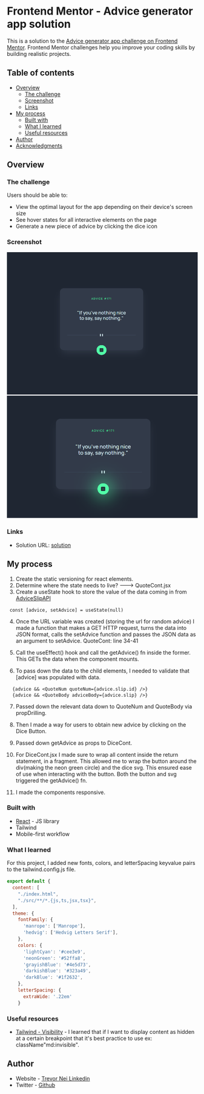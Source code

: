 # Frontend Mentor - Advice generator app solution

This is a solution to the [Advice generator app challenge on Frontend Mentor](https://www.frontendmentor.io/challenges/advice-generator-app-QdUG-13db). Frontend Mentor challenges help you improve your coding skills by building realistic projects.

## Table of contents

- [Overview](#overview)
  - [The challenge](#the-challenge)
  - [Screenshot](#screenshot)
  - [Links](#links)
- [My process](#my-process)
  - [Built with](#built-with)
  - [What I learned](#what-i-learned)
  - [Useful resources](#useful-resources)
- [Author](#author)
- [Acknowledgments](#acknowledgments)


## Overview

### The challenge

Users should be able to:

- View the optimal layout for the app depending on their device's screen size
- See hover states for all interactive elements on the page
- Generate a new piece of advice by clicking the dice icon

### Screenshot

![Initial Render](./src/assets/final-product.png)
![Hover State](./src/assets/hover-state.png)

### Links

- Solution URL: [solution](https://github.com/trevornei/advice-generator-app)

## My process
  1. Create the static versioning for react elements.
  2. Determine where the state needs to live? ---> QuoteCont.jsx
  3. Create a useState hook to store the value of the data coming in from [AdviceSlipAPI](https://api.adviceslip.com/)
  ```
   const [advice, setAdvice] = useState(null)
  ```
  4. Once the URL variable was created (storing the url for random advice) I made a function that makes a GET HTTP request, turns the data into JSON format, calls the setAdvice function and passes the JSON data as an argument to setAdvice. QuoteCont: line 34-41
  5. Call the useEffect() hook and call the getAdvice() fn inside the former. This GETs the data when the component mounts.

  6. To pass down the data to the child elements, I needed to validate that [advice] was populated with data.
  ```
    {advice && <QuoteNum quoteNum={advice.slip.id} />}
    {advice && <QuoteBody adviceBody={advice.slip} />}
  ```
  7. Passed down the relevant data down to QuoteNum and QuoteBody via propDrilling.

  8. Then I made a way for users to obtain new advice by clicking on the Dice Button.
  9. Passed down getAdvice as props to DiceCont.
  10. For DiceCont.jsx I made sure to wrap all content inside the return statement, in a fragment. This allowed me to wrap the button around the div(making the neon green circle) and the dice svg. This ensured ease of use when interacting with the button. Both the button and svg triggered the getAdvice() fn.

  11. I made the components responsive.
    

### Built with

- [React](https://reactjs.org/) - JS library
- Tailwind
- Mobile-first workflow

### What I learned

For this project, I added new fonts, colors, and letterSpacing keyvalue pairs to the tailwind.config.js file.

```js
export default {
  content: [
    "./index.html",
    "./src/**/*.{js,ts,jsx,tsx}",
  ],
  theme: {
    fontFamily: {
      'manrope': ['Manrope'],
      'hedvig': ['Hedvig Letters Serif'],
    },
    colors: {
      'lightCyan': '#cee3e9',
      'neonGreen': '#52ffa8',
      'grayishBlue': '#4e5d73',
      'darkishBlue': '#323a49',
      'darkBlue': '#1f2632',
    },
    letterSpacing: {
      extraWide: '.22em'
    }
```

### Useful resources

- [Tailwind - Visibility](https://tailwindcss.com/docs/visibility) - I learned that if I want to display content as hidden at a certain breakpoint that it's best practice to use ex: className"md:invisible".

## Author

- Website - [Trevor Nei Linkedin](https://www.linkedin.com/in/trevornei-webdev/)
- Twitter - [Github](https://github.com/trevornei)
